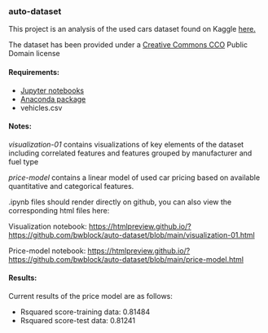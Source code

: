 ### auto-dataset

This project is an analysis of the used cars dataset found on Kaggle <a href="https://www.kaggle.com/austinreese/craigslist-carstrucks-data"> here.</a>

The dataset has been provided under a <a href="https://creativecommons.org/publicdomain/zero/1.0/">Creative Commons CCO</a> Public Domain license

#### Requirements:

- <a href="https://jupyter.org/"> Jupyter notebooks </a>
- <a href="https://www.anaconda.com/"> Anaconda package</a>
- vehicles.csv

#### Notes:

<i>visualization-01</i> contains visualizations of key elements of the dataset including correlated features and features grouped by manufacturer and fuel type

<i>price-model</i> contains a linear model of used car pricing based on available quantitative and categorical features.

.ipynb files should render directly on github, you can also view the corresponding html files here:

Visualization notebook:  https://htmlpreview.github.io/?https://github.com/bwblock/auto-dataset/blob/main/visualization-01.html

Price-model notebook: https://htmlpreview.github.io/?https://github.com/bwblock/auto-dataset/blob/main/price-model.html

#### Results:

Current results of the price model are as follows:

- Rsquared score-training data:  0.81484
- Rsquared score-test data:  0.81241


